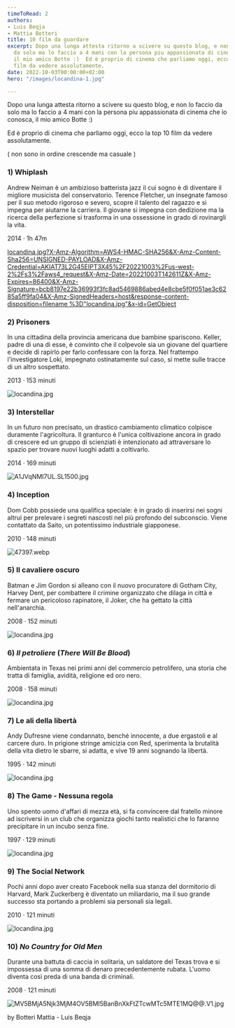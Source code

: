 ```yaml
---
timeToRead: 2
authors:
- Luis Beqja
- Mattia Botteri
title: 10 film da guardare
excerpt: Dopo una lunga attesta ritorno a scivere su questo blog, e non lo faccio
  da solo ma lo faccio a 4 mani con la persona piu appassionata di cinema che io conosca,
  il mio amico Botte :)  Ed è proprio di cinema che parliamo oggi, ecco la top 10
  film da vedere assolutamente.
date: 2022-10-03T00:00:00+02:00
hero: "/images/locandina-1.jpg"

---
```

Dopo una lunga attesta ritorno a scivere su questo blog, e non lo faccio da solo ma lo faccio a 4 mani con la persona piu appassionata di cinema che io conosca, il mio amico Botte :)

Ed è proprio di cinema che parliamo oggi, ecco la top 10 film da vedere assolutamente.

( non sono in ordine crescende ma casuale )

### 1) **Whiplash**

Andrew Neiman è un ambizioso batterista jazz il cui sogno è di diventare il migliore musicista del conservatorio. Terence Fletcher, un insegnate famoso per il suo metodo rigoroso e severo, scopre il talento del ragazzo e si impegna per aiutarne la carriera. Il giovane si impegna con dedizione ma la ricerca della perfezione si trasforma in una ossessione in grado di rovinargli la vita.

2014 ‧ 1h 47m

[locandina.jpg?X-Amz-Algorithm=AWS4-HMAC-SHA256&X-Amz-Content-Sha256=UNSIGNED-PAYLOAD&X-Amz-Credential=AKIAT73L2G45EIPT3X45%2F20221003%2Fus-west-2%2Fs3%2Faws4_request&X-Amz-Date=20221003T142611Z&X-Amz-Expires=86400&X-Amz-Signature=bcb8197e22b36993f3fc8ad5469886abed4e8cbe5f0f051ae3c6285a5ff9fa04&X-Amz-SignedHeaders=host&response-content-disposition=filename %3D"locandina.jpg"&x-id=GetObject](https://s3.us-west-2.amazonaws.com/secure.notion-static.com/b7b409e2-9ec7-404f-a7e9-2e6fdb34d2ef/locandina.jpg?X-Amz-Algorithm=AWS4-HMAC-SHA256&X-Amz-Content-Sha256=UNSIGNED-PAYLOAD&X-Amz-Credential=AKIAT73L2G45EIPT3X45%2F20221003%2Fus-west-2%2Fs3%2Faws4_request&X-Amz-Date=20221003T142611Z&X-Amz-Expires=86400&X-Amz-Signature=bcb8197e22b36993f3fc8ad5469886abed4e8cbe5f0f051ae3c6285a5ff9fa04&X-Amz-SignedHeaders=host&response-content-disposition=filename%20%3D%22locandina.jpg%22&x-id=GetObject 'locandina.jpg?X-Amz-Algorithm=AWS4-HMAC-SHA256&X-Amz-Content-Sha256=UNSIGNED-PAYLOAD&X-Amz-Credential=AKIAT73L2G45EIPT3X45%2F20221003%2Fus-west-2%2Fs3%2Faws4_request&X-Amz-Date=20221003T142611Z&X-Amz-Expires=86400&X-Amz-Signature=bcb8197e22b36993f3fc8ad5469886abed4e8cbe5f0f051ae3c6285a5ff9fa04&X-Amz-SignedHeaders=host&response-content-disposition=filename %3D"locandina.jpg"&x-id=GetObject')

### 2) Prisoners

In una cittadina della provincia americana due bambine spariscono. Keller, padre di una di esse, è convinto che il colpevole sia un giovane del quartiere e decide di rapirlo per farlo confessare con la forza. Nel frattempo l'investigatore Loki, impegnato ostinatamente sul caso, si mette sulle tracce di un altro sospettato.

2013 ‧ 153 minuti

![locandina.jpg](https://s3-us-west-2.amazonaws.com/secure.notion-static.com/25150844-1f7c-47a4-b7bc-2715252f3095/locandina.jpg)

### 3) Interstellar

In un futuro non precisato, un drastico cambiamento climatico colpisce duramente l'agricoltura. Il granturco è l'unica coltivazione ancora in grado di crescere ed un gruppo di scienziati è intenzionato ad attraversare lo spazio per trovare nuovi luoghi adatti a coltivarlo.

2014 ‧ 169 minuti

![A1JVqNMI7UL.SL1500.jpg](https://s3-us-west-2.amazonaws.com/secure.notion-static.com/85b52ab2-40a6-49c7-b508-f991705f87ce/A1JVqNMI7UL._SL1500_.jpg)

### 4) Inception

Dom Cobb possiede una qualifica speciale: è in grado di inserirsi nei sogni altrui per prelevare i segreti nascosti nel più profondo del subconscio. Viene contattato da Saito, un potentissimo industriale giapponese.

2010 ‧ 148 minuti

![47397.webp](https://s3-us-west-2.amazonaws.com/secure.notion-static.com/183f8148-8b83-4e7c-a807-9c2ee31fd15d/47397.webp)

### 5) Il cavaliere oscuro

Batman e Jim Gordon si alleano con il nuovo procuratore di Gotham City, Harvey Dent, per combattere il crimine organizzato che dilaga in città e fermare un pericoloso rapinatore, il Joker, che ha gettato la città nell'anarchia.

2008 ‧ 152 minuti

![locandina.jpg](https://s3-us-west-2.amazonaws.com/secure.notion-static.com/21bd55b4-5123-4181-a3db-cca7948a18a2/locandina.jpg)

### 6) **_Il petroliere_** (_There Will Be Blood_)

Ambientata in Texas nei primi anni del commercio petrolifero, una storia che tratta di famiglia, avidità, religione ed oro nero.

2008 ‧ 158 minuti

![locandina.jpg](https://s3-us-west-2.amazonaws.com/secure.notion-static.com/75a1c805-92ad-44ee-88ef-43d5b79dee35/locandina.jpg)

### 7) Le ali della libertà

Andy Dufresne viene condannato, benché innocente, a due ergastoli e al carcere duro. In prigione stringe amicizia con Red, sperimenta la brutalità della vita dietro le sbarre, si adatta, e vive 19 anni sognando la libertà.

1995 ‧ 142 minuti

![locandina.jpg](https://s3-us-west-2.amazonaws.com/secure.notion-static.com/63cb03ad-5495-46ce-aac0-6d9d13ea6514/locandina.jpg)

### 8) **The Game - Nessuna regola**

Uno spento uomo d'affari di mezza età, si fa convincere dal fratello minore ad iscriversi in un club che organizza giochi tanto realistici che lo faranno precipitare in un incubo senza fine.

1997 ‧ 129 minuti

![locandina.jpg](https://s3-us-west-2.amazonaws.com/secure.notion-static.com/b64de6e8-b583-4d9a-b0cc-ca5377e520fa/locandina.jpg)

### 9) The Social Network

Pochi anni dopo aver creato Facebook nella sua stanza del dormitorio di Harvard, Mark Zuckerberg è diventato un miliardario, ma il suo grande successo sta portando a problemi sia personali sia legali.

2010 ‧ 121 minuti

![locandina.jpg](https://s3-us-west-2.amazonaws.com/secure.notion-static.com/71cfa0f6-d2a1-4012-9ac7-6ffb60675957/locandina.jpg)

### 10) **_No Country for Old Men_**

Durante una battuta di caccia in solitaria, un saldatore del Texas trova e si impossessa di una somma di denaro precedentemente rubata. L'uomo diventa così preda di una banda di criminali.

2008 ‧ 121 minuti

![MV5BMjA5Njk3MjM4OV5BMl5BanBnXkFtZTcwMTc5MTE1MQ@@.V1.jpg](https://s3-us-west-2.amazonaws.com/secure.notion-static.com/5f6ad2c1-c555-4a3f-9958-cf2b50bc7d32/MV5BMjA5Njk3MjM4OV5BMl5BanBnXkFtZTcwMTc5MTE1MQ._V1_.jpg)

by Botteri Mattia - Luis Beqja